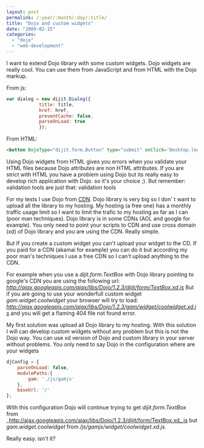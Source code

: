 ```yaml
---
layout: post
permalink: /:year/:month/:day/:title/
title: "Dojo and custom widgets"
date: "2009-02-15"
categories: 
  - "dojo"
  - "web-development"
---
```


I want to extend Dojo library with some custom widgets. Dojo widgets are really cool. You can use them from JavaScript and from HTML with the Dojo markup.

From js:

```javascript
var dialog = new dijit.Dialog({
            title: title,
            href: href,
            preventCache: false,
            parseOnLoad: true
            });
```

From HTML:

```html
<button DojoType="dijit.form.Button" type="submit" onClick='Desktop.login()'>Login</button>
```

Using Dojo widgets from HTML gives you errors when you validate your HTML files because Dojo attributes are non HTML attributes. If you are strict with HTML you have a problem using Dojo but its really easy to develop rich application with Dojo. so it's your choice ;). But remember: validation tools are just that: validation tools

For my tests I use Dojo from [CDN](http://en.wikipedia.org/wiki/Content_Delivery_Network). Dojo library is very big so I don' t want to upload all the library to my hosting. My hosting (a free one) has a monthly traffic usage limit so I want to limit the trafic to my hosting as far as I can (poor man techniques). Dojo library is in some CDNs (AOL and google for example). You only need to point your scripts to CDN and use cross domain (xd) of Dojo library and you are using the CDN. Really simple.

But If you create a custom widget you can't upload your widget to the CD. If you paid for a CDN (akamai for example) you can do it but according my poor man's techniques I use a free CDN so I can't upload anything to the CDN.

For example when you use a _dijit.form.TextBox_ with Dojo library pointing to google's CDN you are using the following url: _http://ajax.googleapis.com/ajax/libs/Dojo/1.2.3/dijit/form/TextBox.xd.js_ But if you are going to use your wonderfull custom widget _gam.widget.coolwidget_ your browser will try to load: _http://ajax.googleapis.com/ajax/libs/Dojo/1.2.3/gam/widget/coolwidget.xd.js_ and you will get a flaming 404 file not found error.

My first solution was upload all Dojo library to my hosting. With this solution I will can develop custom widgets without any problem but this is not the Dojo way. You can use xd version of Dojo and custom library in your server without problems. You only need to say Dojo in the configuration where are your widgets

```javascript
djConfig = {
    parseOnLoad: false,
    modulePaths:{
        gam: './js/gamjs'
    },
    baseUrl: '/'
};
```

With this configuration Dojo will continue trying to get _dijit.form.TextBox_ from _http://ajax.googleapis.com/ajax/libs/Dojo/1.2.3/dijit/form/TextBox.xd_.js but _gam.widget.coolwidget_ from _/js/gamjs/widget/coolwidget.xd.js._

Really easy. isn't it?
